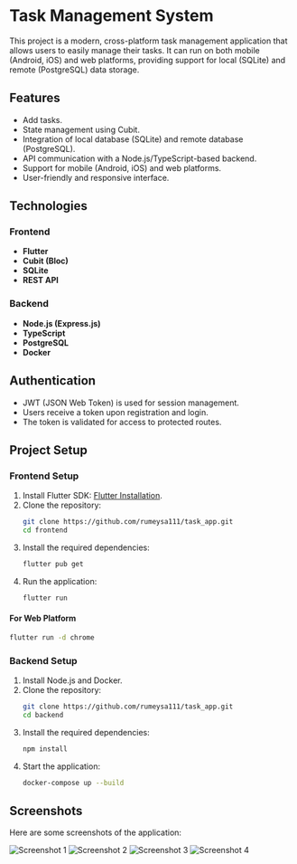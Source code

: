 # Task Management System

This project is a modern, cross-platform task management application that allows users to easily manage their tasks. It can run on both mobile (Android, iOS) and web platforms, providing support for local (SQLite) and remote (PostgreSQL) data storage.

## Features
- Add tasks.
- State management using Cubit.
- Integration of local database (SQLite) and remote database (PostgreSQL).
- API communication with a Node.js/TypeScript-based backend.
- Support for mobile (Android, iOS) and web platforms.
- User-friendly and responsive interface.

## Technologies

### Frontend
- **Flutter**
- **Cubit (Bloc)**
- **SQLite**
- **REST API**

### Backend
- **Node.js (Express.js)**
- **TypeScript**
- **PostgreSQL**
- **Docker**

## Authentication
- JWT (JSON Web Token) is used for session management.
- Users receive a token upon registration and login.
- The token is validated for access to protected routes.

## Project Setup

### Frontend Setup
1. Install Flutter SDK: [Flutter Installation](https://flutter.dev/docs/get-started/install).
2. Clone the repository:
   ```bash
   git clone https://github.com/rumeysa111/task_app.git
   cd frontend
   ```
3. Install the required dependencies:
   ```bash
   flutter pub get
   ```
4. Run the application:
   ```bash
   flutter run
   ```

#### For Web Platform
```bash
flutter run -d chrome
```

### Backend Setup
1. Install Node.js and Docker.
2. Clone the repository:
   ```bash
   git clone https://github.com/rumeysa111/task_app.git
   cd backend
   ```
3. Install the required dependencies:
   ```bash
   npm install
   ```
4. Start the application:
   ```bash
   docker-compose up --build
   ```

## Screenshots
Here are some screenshots of the application:

![Screenshot 1](assets/images/Screenshot_1737739375.png)
![Screenshot 2](assets/images\Screenshot_1737739500.png)
![Screenshot 3](assets/images/Screenshot_1737739570.png)
![Screenshot 4](assets/images/Screenshot_1737739606.png)
